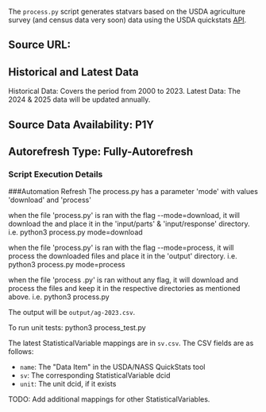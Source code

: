 The `process.py` script generates statvars based on the 
USDA agriculture survey (and census data very soon) data 
using the USDA quickstats [API][api].

## Source URL:
[api]: https://quickstats.nass.usda.gov/api/

## Historical and Latest Data
Historical Data: Covers the period from 2000 to 2023.
Latest Data: The 2024 & 2025 data will be updated annually.

## Source Data Availability: P1Y 

## Autorefresh Type: Fully-Autorefresh 

### Script Execution Details

###Automation Refresh The process.py has a parameter 'mode' with values 'download' and 'process'

when the file 'process.py' is ran with the flag --mode=download, it will  download the and place it in the 'input/parts' & 'input/response' directory. i.e. python3 process.py mode=download

when the file 'process.py' is ran with the flag --mode=process, it will process the downloaded files and place it in the 'output' directory. i.e. python3 process.py mode=process

when the file 'process .py' is ran without any flag, it will download and process the files and keep it in the respective directories as mentioned above. i.e. python3 process.py

The output will be `output/ag-2023.csv`.

To run unit tests:
    python3 process_test.py

The latest StatisticalVariable mappings are in `sv.csv`. The CSV fields are as follows: 

* `name`: The "Data Item" in the USDA/NASS QuickStats tool 
* `sv`: The corresponding StatisticalVariable dcid
* `unit`: The unit dcid, if it exists 

TODO: Add additional mappings for other StatisticalVariables.

